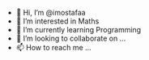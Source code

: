 - 👋 Hi, I’m @imostafaa
- 👀 I’m interested in Maths
- 🌱 I’m currently learning Programming
- 💞️ I’m looking to collaborate on ...
- 📫 How to reach me ...

<!---
imostafaa/imostafaa is a ✨ special ✨ repository because its `README.md` (this file) appears on your GitHub profile.
You can click the Preview link to take a look at your changes.
--->
